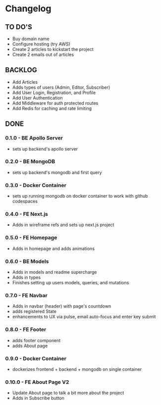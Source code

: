 # Changelog

## TO DO'S

- Buy domain name
- Configure hosting (try AWS)
- Create 2 articles to kickstart the project
- Create 2 emails out of articles

## BACKLOG
- Add Articles
- Adds types of users (Admin, Editor, Subscriber)
- Add User Login, Registration, and Profile
- Add User Authentication
- Add Middleware for auth protected routes
- Add Redis for caching and rate limiting

## DONE

### 0.1.0 - BE Apollo Server
- sets up backend's apollo server

### 0.2.0 - BE MongoDB
- sets up backend's mongodb and first query

### 0.3.0 - Docker Container
- sets up running mongodb on docker container to work with github codespaces

### 0.4.0 - FE Next.js
- Adds in wireframe refs and sets up next.js project

### 0.5.0 - FE Homepage
- Adds in homepage and adds animations

### 0.6.0 - BE Models
- Adds in models and readme supercharge
- Adds in types
- Finishes setting up users models, queries, and mutations

### 0.7.0 - FE Navbar
- Adds in navbar (header) with page's countdown
- adds registered State
- enhancements to UX via pulse, email auto-focus and enter key submit

### 0.8.0 - FE Footer
- adds footer component
- adds About page

### 0.9.0 - Docker Container
- dockerizes frontend + backend + mongodb on single container

### 0.10.0 - FE About Page V2
- Update About page to talk a bit more about the project
- Adds in Subscribe button